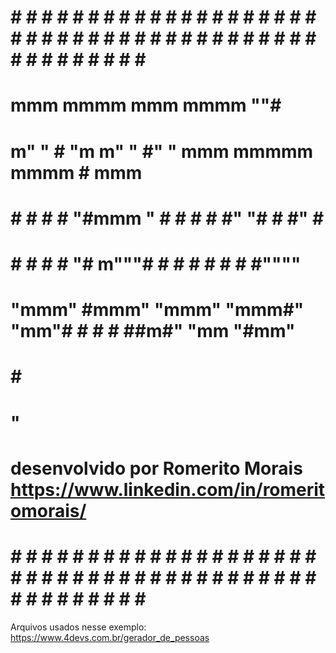 # # # # # # # # # # # # # # # # # # # # # # # # # # # # # # # # # # # # # # # # # # # # # # # # # # # 
#                                                                                                   #  
#    mmm  mmmm     mmm          mmmm                       ""#                                      #
#  m"   " #   "m m"   "        #"   "  mmm   mmmmm  mmmm     #     mmm                              #
#  #      #    # #             "#mmm  "   #  # # #  #" "#    #    #"  #                             # 
#  #      #    # #                 "# m"""#  # # #  #   #    #    #""""                             #
#   "mmm" #mmm"   "mmm"        "mmm#" "mm"#  # # #  ##m#"    "mm  "#mm"                             #
#                                                   #                                               #
#                                                   "                                               # 
# desenvolvido por Romerito Morais https://www.linkedin.com/in/romeritomorais/                      #
# # # # # # # # # # # # # # # # # # # # # # # # # # # # # # # # # # # # # # # # # # # # # # # # # # #


Arquivos usados nesse exemplo: https://www.4devs.com.br/gerador_de_pessoas
